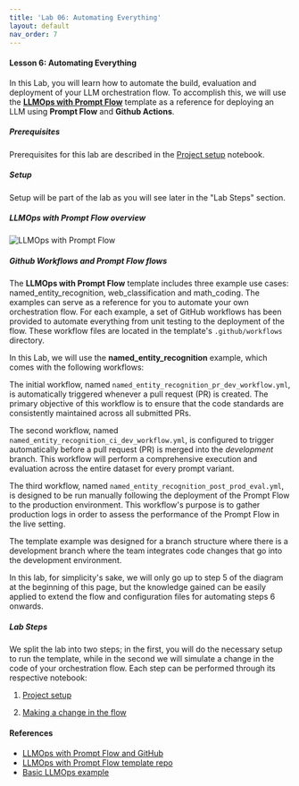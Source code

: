 ```yaml
---
title: 'Lab 06: Automating Everything'
layout: default
nav_order: 7
---
```

####  Lesson 6: Automating Everything

In this Lab, you will learn how to automate the build, evaluation and deployment of your LLM orchestration flow. To accomplish this, we will use the [**LLMOps with Prompt Flow**](https://github.com/microsoft/llmops-promptflow-template) template as a reference for deploying an LLM using **Prompt Flow** and **Github Actions**.

##### Prerequisites

Prerequisites for this lab are described in the [Project setup](lab06_01_project_setup.ipynb) notebook.

##### Setup

Setup will be part of the lab as you will see later in the "Lab Steps" section.

##### LLMOps with Prompt Flow overview

![LLMOps with Prompt Flow](images/large-language-model-operations-prompt-flow-process.png)


##### Github Workflows and Prompt Flow flows

The **LLMOps with Prompt Flow** template includes three example use cases: named_entity_recognition, web_classification and math_coding. The examples can serve as a reference for you to automate your own orchestration flow. For each example, a set of GitHub workflows has been provided to automate everything from unit testing to the deployment of the flow. These workflow files are located in the template's `.github/workflows` directory.

In this Lab, we will use the **named_entity_recognition** example, which comes with the following workflows:

The initial workflow, named `named_entity_recognition_pr_dev_workflow.yml`, is automatically triggered whenever a pull request (PR) is created. The primary objective of this workflow is to ensure that the code standards are consistently maintained across all submitted PRs.

The second workflow, named `named_entity_recognition_ci_dev_workflow.yml`, is configured to trigger automatically before a pull request (PR) is merged into the *development* branch. This workflow will perform a comprehensive execution and evaluation across the entire dataset for every prompt variant.

The third workflow, named `named_entity_recognition_post_prod_eval.yml`, is designed to be run manually following the deployment of the Prompt Flow to the production environment. This workflow's purpose is to gather production logs in order to assess the performance of the Prompt Flow in the live setting.

The template example was designed for a branch structure where there is a development branch where the team integrates code changes that go into the development environment. 
 
In this lab, for simplicity's sake, we will only go up to step 5 of the diagram at the beginning of this page, but the knowledge gained can be easily applied to extend the flow and configuration files for automating steps 6 onwards.

##### Lab Steps

We split the lab into two steps; in the first, you will do the necessary setup to run the template, while in the second we will simulate a change in the code of your orchestration flow. Each step can be performed through its respective notebook:

1) [Project setup](lab06_01_project_setup.ipynb)

2) [Making a change in the flow](lab06_02_project_making_a_change.ipynb)

#### References

- [LLMOps with Prompt Flow and GitHub](https://learn.microsoft.com/en-us/azure/machine-learning/prompt-flow/how-to-end-to-end-llmops-with-prompt-flow)
- [LLMOps with Prompt Flow template repo](https://github.com/microsoft/llmops-promptflow-template)
- [Basic LLMOps example](https://github.com/Azure/llmops-gha-demo/blob/main/docs/e2e_llmops_with_promptflow.md)
